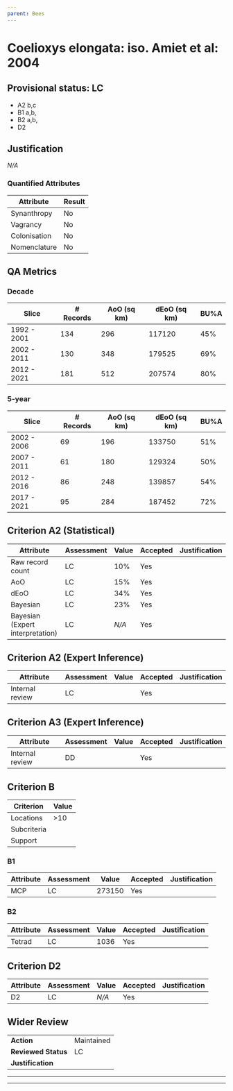 ```yaml
---
parent: Bees
---
```

# Coelioxys elongata: iso. Amiet et al: 2004
## Provisional status: LC
- A2 b,c
- B1 a,b, 
- B2 a,b, 
- D2

## Justification
*N/A*
### Quantified Attributes
|Attribute|Result|
|---|---|
|Synanthropy|No|
|Vagrancy|No|
|Colonisation|No|
|Nomenclature|No|
## QA Metrics
### Decade
| Slice | # Records | AoO (sq km) | dEoO (sq km) |BU%A |
|---|---|---|---|---|
|1992 - 2001|134|296|117120|45%|
|2002 - 2011|130|348|179525|69%|
|2012 - 2021|181|512|207574|80%|
### 5-year
| Slice | # Records | AoO (sq km) | dEoO (sq km) |BU%A |
|---|---|---|---|---|
|2002 - 2006|69|196|133750|51%|
|2007 - 2011|61|180|129324|50%|
|2012 - 2016|86|248|139857|54%|
|2017 - 2021|95|284|187452|72%|
## Criterion A2 (Statistical)
|Attribute|Assessment|Value|Accepted|Justification
|---|---|---|---|---|
|Raw record count|LC|10%|Yes||
|AoO|LC|15%|Yes||
|dEoO|LC|34%|Yes||
|Bayesian|LC|23%|Yes||
|Bayesian (Expert interpretation)|LC|*N/A*|Yes||
## Criterion A2 (Expert Inference)
|Attribute|Assessment|Value|Accepted|Justification
|---|---|---|---|---|
|Internal review|LC||Yes||
## Criterion A3 (Expert Inference)
|Attribute|Assessment|Value|Accepted|Justification
|---|---|---|---|---|
|Internal review|DD||Yes||
## Criterion B
|Criterion| Value|
|---|---|
|Locations|>10|
|Subcriteria||
|Support||
### B1
|Attribute|Assessment|Value|Accepted|Justification
|---|---|---|---|---|
|MCP|LC|273150|Yes||
### B2
|Attribute|Assessment|Value|Accepted|Justification
|---|---|---|---|---|
|Tetrad|LC|1036|Yes||
## Criterion D2
|Attribute|Assessment|Value|Accepted|Justification
|---|---|---|---|---|
|D2|LC|*N/A*|Yes||
## Wider Review
|  |  |
|---|---|
|**Action**|Maintained|
|**Reviewed Status**|LC|
|**Justification**||
---
 ---
 <br><br>
 
